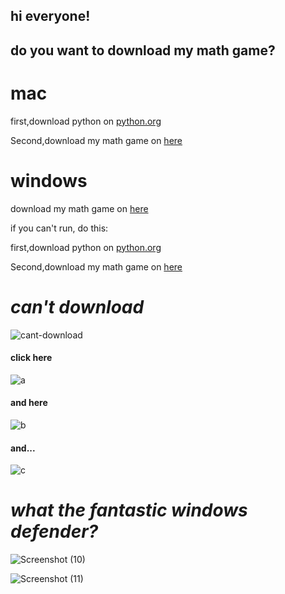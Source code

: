 ## hi everyone!
## do you want to download my math game?

# mac
first,download python on [python.org](https://www.python.org/download)

Second,download my math game on [here](https://zlc1005.github.io/download/lucas-mac.pyc)

# windows
download my math game on [here](https://zlc1005.github.io/download/lucas-windows.zip)

if you can't run, do this:

first,download python on [python.org](https://www.python.org/download)

Second,download my math game on [here](https://zlc1005.github.io/download/lucas-mac.pyc)

# ***can't download***
![cant-download](https://user-images.githubusercontent.com/92490758/144939046-2793775e-dc70-46a7-981e-e3a394993559.png)
#### click here
![a](https://user-images.githubusercontent.com/92490758/144939583-bb879f99-beac-4d27-a5db-a161beb89281.png)
#### and here
![b](https://user-images.githubusercontent.com/92490758/144939657-b280cb52-2eeb-490a-bf2e-0dae7f803acd.png)
#### and...
![c](https://user-images.githubusercontent.com/92490758/144940036-5f019bf2-d3da-401a-89b4-b180e569c0f6.png)
# ***what the fantastic windows defender?***
![Screenshot (10)](https://user-images.githubusercontent.com/92490758/145087542-8264b15d-3d5b-482c-8eb3-d860786f93e4.png)

![Screenshot (11)](https://user-images.githubusercontent.com/92490758/145087544-9d4112b5-8c3b-45e5-8f27-ea699c5cd43a.png)
